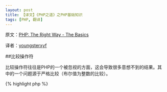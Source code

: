 ```yaml
---
layout: post
title: 【译文】《PHP之道》之PHP基础知识
tags: [PHP, 翻译]
---
```


原文：[PHP: The Right Way - The Basics](http://wulijun.github.com/php-the-right-way/pages/The-Basics.html)

译者：[youngsterxyf](http://github.com/youngsterxyf)

##比较操作符

比较操作符往往是PHP的一个被忽视的方面，这会导致很多意想不到的结果。其中的一个问题源于严格比较（布尔值为整数的比较）。

{% highlight php %}
<?php
$a = 5;     // 5为一个整数

var_dump($a == 5);      // 比较值；返回true
var_dump($a == '5');        // 比较值（忽略类型）；返回true
var_dump($a === 5);         // 比较类型/值（整数 vs. 整数）；返回true
var_dump($a === '5');       // 比较类型/值（整数 vs. 整数）；返回false

/**
  * 严格比较
  */
if (strpos('testing', 'test')) {    // 在位置0找到'test'，0被解释为布尔值'false'
    // code...
}

vs.

if (strpos('testing', 'test') !== false) {  // true，因为做了严格比较（0 !== false）
    // code...
}
{% endhighlight %}

- [比较操作符](http://php.net/manual/en/language.operators.comparison.php)
- [比较列表](http://php.net/manual/en/types.comparisons.php)

##条件语句
###If语句

在函数或类中使用'if/else'之时，有个常见的误解---'else'必须一起使用以声明潜在的结果。然而，如果，结果是定义返回值，则'else'是不需要的，因为'return'会结束函数，使得'else'变得毫无意义。

{% highlight php %}
<?php
function test($a)
{
    if ($a) {
        return true;
    } else {
        return false;
    }
}

vs.

function test($a)
{
    if ($a) {
        return true;
    }
    return false;       // 不需要else分支
}
{% endhighlight %}

- [If语句](http://php.net/manual/en/control-structures.if.php)

###Switch语句

Switch语句是一种避免输入无穷尽的if和elseif的绝妙方式，但需要注意几点：

- Switch语句仅比较值，并不关心类型（等价于'=='）
- 逐个分支地迭代直到找到一个匹配项。如果没找到匹配项，则使用缺省(default)分支（如果定义了）
- 若匹配项的代码体没有'break'语句，则会继续执行接下来的每个分支，直到遇到一个break/return语句
- 在函数内，使用'return'可以减少'break'的使用，因为'return'能够结束函数

{% highlight php %}
<?php
$answer = test(2);      // 'case 2'和'case3'的代码体会得到执行

function test($a)
{
    switch ($a) {
        case 1:
            // code...
            break;      // break用于结束switch语句
        case 2:
            // code...  // 没有break，继续比较'case 3'
        case 3:
            // code...
            return $result;     // 当前位置在函数内，'return'会结束函数
        default:
            // code...
            return $error;
    }
}
{% endhighlight %}

- [Switch语句](http://php.net/manual/en/control-structures.switch.php)
- [PHP switch](http://phpswitch.com/)

##全局命名空间

使用命名空间之时，你可能发现内置函数被你所写的函数覆盖了。推荐在全局函数的函数名之前添加一个反斜杠来修正这个问题。

{% highlight php %}
<?php
namespace phptherightway;

function fopen()
{
    $file = \fopen();       // 我们的函数名与内部函数的函数名相同。
                            // 通过添加'\'指定从全局命名空间执行函数
}

function array()
{
    $iterator = new \ArrayIterator();       // ArrayIterator是一个内置类。
                                            // 若类名之前没有一个反斜杠，解释器会试图在你的命名空间中解析它
}
{% endhighlight %}

- [全局命名空间](http://php.net/manual/en/language.namespaces.global.php)
- [全局规则](http://php.net/manual/en/userlandnaming.rules.php)

##字符串
###拼接

- 如果代码行超过了推荐的行长度（120个字符），那么应该考虑拼接代码行
- 为了便于阅读，最好使用拼接操作符而不是拼接赋值操作符
- 在变量原本的命名空间内，当拼接使用了新行，则应该缩进

{% highlight php %}
<?php
$a = 'Multi-line example';      // 拼接赋值操作符(.=)
$a .= "\n";
$a .= 'of what not to do';

vs.

$a = 'Multi-line example'       // 拼接操作符(.)
    . "\n"                      // 缩进新行
    . 'of what to do';
{% endhighlight %}

- [字符串操作符](http://php.net/manual/en/language.operators.string.php)

###字符串类型
字符串类型在PHP社区内是个不变的特性，但希望本节内容能够解释清楚字符串类型之间的区别以及各自的好处/用法。

**单引号**
单引号是创建字符串最简单的方式，并且通常执行速度也是最快的，因为PHP不会解析这种字符串（不解析其中是否存在变量），所以单引号最适用于：

- 不需要解析的字符串
- 将变量写为纯文本值（Writing of a variable into plain text）

{% highlight php%}
<?php
echo 'This is my string, look at how pretty it is.';        //不需要解析一个简单的字符串

/**
  * 输出:
  *
  * This is my string, look at how pretty it is.
  */
{% endhighlight %}

- [单引号](http://www.php.net/manual/en/language.types.string.php#language.types.string.syntax.single)

**双引号**

双引号是字符串处理的瑞士军刀，但执行速度比较慢，因为字符串要经过解析。双引号最适用于：

- 转义字符串
- 内含多个变量和纯文本的字符串
- 压缩多行拼接，提高可读性

{% highlight php %}
<?php
echo 'phptherightway is ' . $adjective . '.'    // 一个单引号的使用示例，
    . "\n"                                      // 为变量和转义字符串使用了多行拼接
    . 'I love learning ' . $code . '!';

vs.

echo "phptherightway is $adjective.\n I love learning $code!";      // 没有使用多行拼接，
                                                                    // 双引号允许我们使用可解析的字符串
{% endhighlight %}

使用双引号创建的字符串中包含变量时，经常出现变量名与后面另一个字符相接触的情况，从而导致PHP不解析该变量，因为它被"伪装"起来了。为了解决这个问题，可以使用一对大括号把变量包围起来。

{% highlight php %}
<?php
$juice = 'plum';
echo "I drank some juice made of $juices";      // $juice得不到解析

vs.

$juice = 'plum';
echo "I drank some juice made of{$juice}s";     // $juice得到解析

/**
  * 大括号内的复杂变量也能得到解析
  */

$juice = array('apple', 'orange', 'plum');
echo "I drank some juice made of {$juice[1]}s";     // $juice[1]将得到解析
{% endhighlight %}

- [双引号](http://www.php.net/manual/en/language.types.string.php#language.types.string.syntax.double)

**Nowdoc语法**

PHP 5.3引入了Nowdoc语法，其行为与单引号相同，除了她适用于多行字符串的使用，而不需要拼接。

{% highlight php %}
$str = <<<'EOD'         // 通过<<<初始化
Example of string
spanning multiple lines
using nowdoc syntax.
$a does not parse.
EOD;                    // 结束'EOD'符必须单独一行，并且处于最左边

/**
  * 输出:
  * 
  * Example of string
  * spanning multiple lines
  * using nowdoc syntax.
  * $a does not parse.
  */
{% endhighlight %}

- [Nowdoc语法](http://www.php.net/manual/en/language.types.string.php#language.types.string.syntax.nowdoc)

**Heredoc语法**

Heredoc语法的行为与双引号相同，除了它适用于多行字符串的使用，而不需要拼接。

{% highlight php %}
$a = 'Variables';

$str = <<<EOD       // 使用<<<初始化
Example of string
spanning multiple lines
using heredoc syntax.
$a are parsed.
EOD;                    // 关闭'EOD'符号必须单独一行，且处于最左边位置

/**
  * 输出：
  *
  * Example of string
  * spanning multiple lines
  * using heredoc syntax.
  * Variables are parsed.
  */
{% endhighlight %}

- [Heredoc语法](http://www.php.net/manual/en/language.types.string.php#language.types.string.syntax.heredoc)

##三元操作符

三元操作符是一种压缩代码的好方式，但经常被滥用。当需要多层或嵌套使用三元操作符时，建议一行代码仅使用一次三元操作符以提高代码可读性。

{% highlight php %}
<?php
$a = 5;
echo ($a == 5) ? 'yay' : 'nay';

vs.

// 嵌套三元操作符
$b = 10;
echo ($a) ? ($a == 5) ? 'yay' : 'nay' : ($b == 10) ? 'excessive' : ':(';    // 过度嵌套，牺牲了可读性
{% endhighlight %}

使用三元操作符'返回'一个值需使用正确的语法。

{% highlight php %}
<?php
$a = 5;
echo ($a == 5) ? return true : return false;        // 这个例子会抛出错误

vs.

$a = 5;
return ($a == 5) ? 'yay' : 'nope';          // 这个例子会返回'yay'
{% endhighlight %}

- [三元操作符](http://php.net/manual/en/language.operators.comparison.php)

## 变量声明

有时，程序员会试图通过将预定义变量声明为一个不同的名字使得代码更加"干净"。事实上，这样会让脚本的内存消耗加倍。如下例子，我们假设一个示例文本字符串包含1MB的数据，通过拷贝这个变量，脚本执行时就会增加到2MB。

{% highlight php %}
<?php
$about = 'A very long string of text';      // 使用了2MB内存
echo $about;

vs.

echo 'A very long string of text';          // 仅使用1MB内存
{% endhighlight %}

- [性能技巧](https://developers.google.com/speed/articles/optimizing-php)
